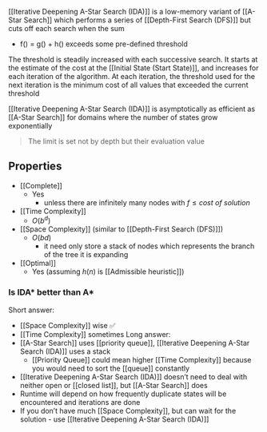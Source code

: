 [[Iterative Deepening A-Star Search (IDA)]] is a low-memory variant of [[A-Star Search]] which performs a series of [[Depth-First Search (DFS)]] but cuts off each search when the sum 
- f() = g() + h() exceeds some pre-defined threshold

The threshold is steadily increased with each successive search. It starts at the estimate of the cost at the [[Initial State (Start State)]], and increases for each iteration of the algorithm. At each iteration, the threshold used for the next iteration is the minimum cost of all values that exceeded the current threshold

[[Iterative Deepening A-Star Search (IDA)]] is asymptotically as efficient as [[A-Star Search]] for domains where the number of states grow exponentially

>The limit is set not by depth but their evaluation value

## Properties
- [[Complete]]
	- Yes
	    - unless there are infinitely many nodes with $f ≤ cost\ of\ solution$
- [[Time Complexity]]
	-  $O(b^d)$
- [[Space Complexity]] (similar to [[Depth-First Search (DFS)]])
	- $O(bd)$ 
		- it need only store a stack of nodes which represents the branch of the tree it is expanding
- [[Optimal]]
	- Yes (assuming $h(n)$ is [[Admissible heuristic]])

### Is IDA* better than A*
Short answer:
- [[Space Complexity]] wise ✅
- [[Time Complexity]] sometimes
Long answer:
- [[A-Star Search]] uses [[priority queue]], [[Iterative Deepening A-Star Search (IDA)]] uses a stack
	- [[Priority Queue]] could mean higher [[Time Complexity]] because you would need to sort the [[queue]] constantly
- [[Iterative Deepening A-Star Search (IDA)]] doesn’t need to deal with neither open or [[closed list]], but [[A-Star Search]] does
- Runtime will depend on how frequently duplicate states will be encountered and iterations are done
- If you don’t have much [[Space Complexity]], but can wait for the solution - use [[Iterative Deepening A-Star Search (IDA)]]